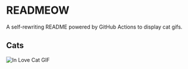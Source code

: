 # READMEOW

A self-rewriting README powered by GitHub Actions to display cat gifs.

## Cats

![In Love Cat GIF](https://media3.giphy.com/media/MDJ9IbxxvDUQM/200.gif?cid=9acd02dag65xabjxkilt5cuyactowbx7snhyzr1hhschfp60&ep=v1_gifs_search&rid=200.gif&ct=g)
